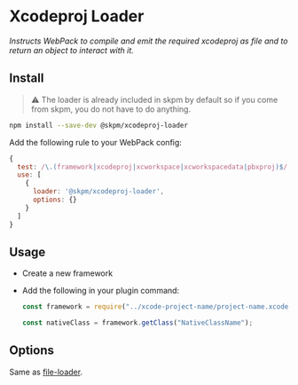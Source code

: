 # Xcodeproj Loader

_Instructs WebPack to compile and emit the required xcodeproj as file and to return an object to interact with it._

## Install

> ⚠️ The loader is already included in skpm by default so if you come from skpm, you do not have to do anything.

```bash
npm install --save-dev @skpm/xcodeproj-loader
```

Add the following rule to your WebPack config:

```js
{
  test: /\.(framework|xcodeproj|xcworkspace|xcworkspacedata|pbxproj)$/,
  use: [
    {
      loader: '@skpm/xcodeproj-loader',
      options: {}
    }
  ]
}
```

## Usage

- Create a new framework
- Add the following in your plugin command:

  ```js
  const framework = require("../xcode-project-name/project-name.xcodeproj/project.pbxproj");

  const nativeClass = framework.getClass("NativeClassName");
  ```

## Options

Same as [file-loader](https://github.com/skpm/file-loader).
